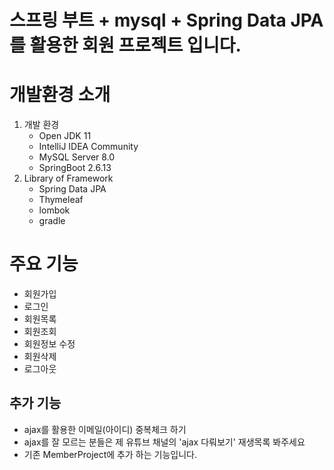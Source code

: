 # 스프링 부트 + mysql + Spring Data JPA를 활용한 회원 프로젝트 입니다.

# 개발환경 소개
1. 개발 환경
    - Open JDK 11
    - IntelliJ IDEA Community
    - MySQL Server 8.0
    - SpringBoot 2.6.13
2. Library of Framework
    - Spring Data JPA
    - Thymeleaf
    - lombok
    - gradle

# 주요 기능
- 회원가입
- 로그인
- 회원목록
- 회원조회
- 회원정보 수정
- 회원삭제
- 로그아웃

## 추가 기능
- ajax를 활용한 이메일(아이디) 중복체크 하기
- ajax를 잘 모르는 분들은 제 유튜브 채널의 'ajax 다뤄보기' 재생목록 봐주세요
- 기존 MemberProject에 추가 하는 기능입니다.
